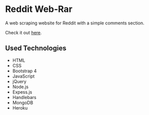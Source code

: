 # Reddit Web-Rar

A web scraping website for Reddit with a simple comments section.

Check it out [here](https://web-rar.herokuapp.com/).

## Used Technologies

- HTML
- CSS
- Bootstrap 4
- JavaScript
- jQuery
- Node.js
- Expess.js
- Handlebars
- MongoDB
- Heroku
